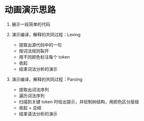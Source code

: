 # 动画演示思路

1. 展示一段简单的代码

2. 演示编译，解释的共同过程：Lexing
   
    - 提取出源代码中的一句
    - 按词法规则裂开
    - 用不同颜色标注每个 token
    - 收起
    - 结束词法分析的演示

3. 演示编译，解释的共同过程：Parsing

   - 提取出词法序列
   - 遍历词法序列
   - 扫描到关键 token 时给出提示，并绘制树结构，用颜色区分层级
   - 收起 + 总结
   - 结束语法分析的演示
